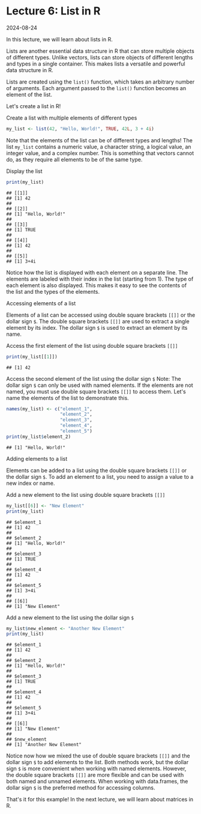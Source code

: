 # Lecture 6: List in R
2024-08-24

In this lecture, we will learn about lists in R.

Lists are another essential data structure in R that can store multiple
objects of different types. Unlike vectors, lists can store objects of
different lengths and types in a single container. This makes lists a
versatile and powerful data structure in R.

Lists are created using the `list()` function, which takes an arbitrary
number of arguments. Each argument passed to the `list()` function becomes an
element of the list.

Let's create a list in R!

Create a list with multiple elements of different types


``` r
my_list <- list(42, "Hello, World!", TRUE, 42L, 3 + 4i)
```

Note that the elements of the list can be of different types and lengths! The
list `my_list` contains a numeric value, a character string, a logical value,
an integer value, and a complex number. This is something that vectors cannot
do, as they require all elements to be of the same type.

Display the list


``` r
print(my_list)
```

```
## [[1]]
## [1] 42
## 
## [[2]]
## [1] "Hello, World!"
## 
## [[3]]
## [1] TRUE
## 
## [[4]]
## [1] 42
## 
## [[5]]
## [1] 3+4i
```

Notice how the list is displayed with each element on a separate line. The
elements are labeled with their index in the list (starting from 1). The type
of each element is also displayed. This makes it easy to see the contents of
the list and the types of the elements.

Accessing elements of a list

Elements of a list can be accessed using double square brackets `[[]]` or the
dollar sign `$`. The double square brackets `[[]]` are used to extract a
single element by its index. The dollar sign `$` is used to extract an
element by its name.

Access the first element of the list using double square brackets `[[]]`


``` r
print(my_list[[1]])
```

```
## [1] 42
```

Access the second element of the list using the dollar sign `$` Note: The
dollar sign `$` can only be used with named elements. If the elements are not
named, you must use double square brackets `[[]]` to access them. Let's name
the elements of the list to demonstrate this.


``` r
names(my_list) <- c("element_1",
                    "element_2",
                    "element_3",
                    "element_4",
                    "element_5")
print(my_list$element_2)
```

```
## [1] "Hello, World!"
```

Adding elements to a list

Elements can be added to a list using the double square brackets `[[]]` or
the dollar sign `$`. To add an element to a list, you need to assign a value
to a new index or name.

Add a new element to the list using double square brackets `[[]]`


``` r
my_list[[6]] <- "New Element"
print(my_list)
```

```
## $element_1
## [1] 42
## 
## $element_2
## [1] "Hello, World!"
## 
## $element_3
## [1] TRUE
## 
## $element_4
## [1] 42
## 
## $element_5
## [1] 3+4i
## 
## [[6]]
## [1] "New Element"
```

Add a new element to the list using the dollar sign `$`


``` r
my_list$new_element <- "Another New Element"
print(my_list)
```

```
## $element_1
## [1] 42
## 
## $element_2
## [1] "Hello, World!"
## 
## $element_3
## [1] TRUE
## 
## $element_4
## [1] 42
## 
## $element_5
## [1] 3+4i
## 
## [[6]]
## [1] "New Element"
## 
## $new_element
## [1] "Another New Element"
```

Notice now how we mixed the use of double square brackets `[[]]` and the
dollar sign `$` to add elements to the list. Both methods work, but the
dollar sign `$` is more convenient when working with named elements. However,
the double square brackets `[[]]` are more flexible and can be used with both
named and unnamed elements. When working with data.frames, the dollar sign
`$` is the preferred method for accessing columns.

That's it for this example! In the next lecture, we will learn about matrices
in R.
